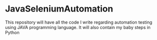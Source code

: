 # JavaSeleniumAutomation
This repository will have all the code I write regarding automation testing using JAVA programming language. It will also contain my baby steps in Python
